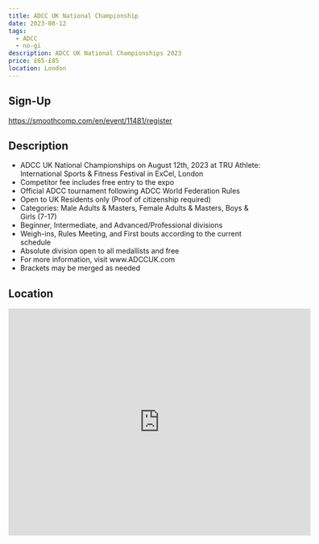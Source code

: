 ```yaml
---
title: ADCC UK National Championship
date: 2023-08-12
tags:
  - ADCC
  - no-gi
description: ADCC UK National Championships 2023 
price: £65-£85
location: London
---
```

## Sign-Up
https://smoothcomp.com/en/event/11481/register

## Description
<ul>
  <li>ADCC UK National Championships on August 12th, 2023 at TRU Athlete: International Sports & Fitness Festival in ExCel, London</li>
  <li>Competitor fee includes free entry to the expo</li>
  <li>Official ADCC tournament following ADCC World Federation Rules</li>
  <li>Open to UK Residents only (Proof of citizenship required)</li>
  <li>Categories: Male Adults & Masters, Female Adults & Masters, Boys & Girls (7-17)</li>
  <li>Beginner, Intermediate, and Advanced/Professional divisions</li>
  <li>Weigh-ins, Rules Meeting, and First bouts according to the current schedule</li>
  <li>Absolute division open to all medallists and free</li>
  <li>For more information, visit www.ADCCUK.com</li>
  <li>Brackets may be merged as needed</li>
</ul>

## Location
<iframe src="https://www.google.com/maps/embed?pb=!1m17!1m12!1m3!1d2483.259223503093!2d0.02765731576999916!3d51.508460079635356!2m3!1f0!2f0!3f0!3m2!1i1024!2i768!4f13.1!3m2!1m1!2zNTHCsDMwJzMwLjUiTiAwwrAwMSc0Ny41IkU!5e0!3m2!1sen!2suk!4v1689530708033!5m2!1sen!2suk" width="600" height="450" style="border:0;" allowfullscreen="" loading="lazy" referrerpolicy="no-referrer-when-downgrade"></iframe>
